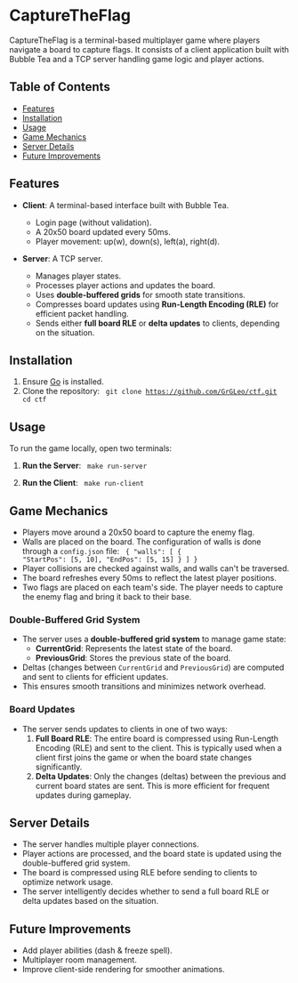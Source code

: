 # CaptureTheFlag

CaptureTheFlag is a terminal-based multiplayer game where players navigate a board to capture flags. It consists of a client application built with Bubble Tea and a TCP server handling game logic and player actions.

## Table of Contents
- [Features](#features)
- [Installation](#installation)
- [Usage](#usage)
- [Game Mechanics](#game-mechanics)
- [Server Details](#server-details)
- [Future Improvements](#future-improvements)

## Features
- **Client**: A terminal-based interface built with Bubble Tea.
  - Login page (without validation).
  - A 20x50 board updated every 50ms.
  - Player movement: up(w), down(s), left(a), right(d).
  
- **Server**: A TCP server.
  - Manages player states.
  - Processes player actions and updates the board.
  - Uses <b>double-buffered grids</b> for smooth state transitions.
  - Compresses board updates using <b>Run-Length Encoding (RLE)</b> for efficient packet handling.
  - Sends either <b>full board RLE</b> or <b>delta updates</b> to clients, depending on the situation.

## Installation
1. Ensure <a href="https://golang.org/dl/">Go</a> is installed.
2. Clone the repository:
   <code>
   git clone https://github.com/GrGLeo/ctf.git
   cd ctf
   </code>

## Usage
To run the game locally, open two terminals:

1. <b>Run the Server</b>:
   <code>
   make run-server
   </code>
   
2. <b>Run the Client</b>:
   <code>
   make run-client
   </code>

## Game Mechanics
- Players move around a 20x50 board to capture the enemy flag.
- Walls are placed on the board. The configuration of walls is done through a <code>config.json</code> file:
   <code>
   {
       "walls": [
           {
               "StartPos": [5, 10],
               "EndPos": [5, 15]
           }
       ]
   }
   </code>
- Player collisions are checked against walls, and walls can't be traversed.
- The board refreshes every 50ms to reflect the latest player positions.
- Two flags are placed on each team's side. The player needs to capture the enemy flag and bring it back to their base.

### Double-Buffered Grid System
- The server uses a <b>double-buffered grid system</b> to manage game state:
  - <b>CurrentGrid</b>: Represents the latest state of the board.
  - <b>PreviousGrid</b>: Stores the previous state of the board.
- Deltas (changes between <code>CurrentGrid</code> and <code>PreviousGrid</code>) are computed and sent to clients for efficient updates.
- This ensures smooth transitions and minimizes network overhead.

### Board Updates
- The server sends updates to clients in one of two ways:
  1. <b>Full Board RLE</b>: The entire board is compressed using Run-Length Encoding (RLE) and sent to the client. This is typically used when a client first joins the game or when the board state changes significantly.
  2. <b>Delta Updates</b>: Only the changes (deltas) between the previous and current board states are sent. This is more efficient for frequent updates during gameplay.

## Server Details
- The server handles multiple player connections.
- Player actions are processed, and the board state is updated using the double-buffered grid system.
- The board is compressed using RLE before sending to clients to optimize network usage.
- The server intelligently decides whether to send a full board RLE or delta updates based on the situation.

## Future Improvements
- Add player abilities (dash & freeze spell).
- Multiplayer room management.
- Improve client-side rendering for smoother animations.
